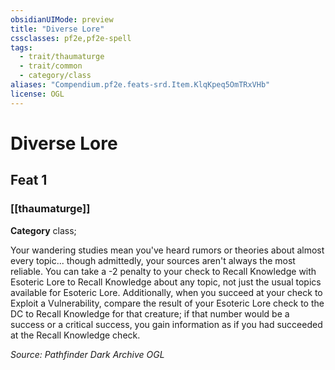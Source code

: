 ```yaml
---
obsidianUIMode: preview
title: "Diverse Lore"
cssclasses: pf2e,pf2e-spell
tags:
  - trait/thaumaturge
  - trait/common
  - category/class
aliases: "Compendium.pf2e.feats-srd.Item.KlqKpeq5OmTRxVHb"
license: OGL
---
```

# Diverse Lore
## Feat 1
### [[thaumaturge]]

**Category** class; 




Your wandering studies mean you've heard rumors or theories about almost every topic... though admittedly, your sources aren't always the most reliable. You can take a -2 penalty to your check to Recall Knowledge with Esoteric Lore to Recall Knowledge about any topic, not just the usual topics available for Esoteric Lore. Additionally, when you succeed at your check to Exploit a Vulnerability, compare the result of your Esoteric Lore check to the DC to Recall Knowledge for that creature; if that number would be a success or a critical success, you gain information as if you had succeeded at the Recall Knowledge check.

*Source: Pathfinder Dark Archive*
*OGL*